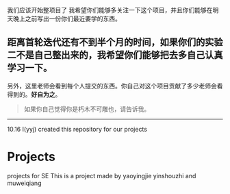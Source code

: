 我们应该开始整项目了
我希望你们能够多关注一下这个项目，并且你们能够在明天晚上之前写出一份你们最近要学的东西。

距离首轮迭代还有不到半个月的时间，如果你们的实验二不是自己整出来的，我希望你们能够把去多自己认真学习一下。
---
另外，这里老师会看到每个人提交的东西。你自己对这个项目贡献了多少老师会看得到的。**好自为之**。

>如果你自己觉得你是朽木不可雕也，请告诉我。

---
10.16 I(yyj) created this repository for our projects

Projects
========

projects for SE
This is a project made by yaoyingjie yinshouzhi and muweiqiang
